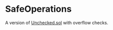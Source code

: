 # SafeOperations

A version of [Unchecked.sol](https://github.com/Perelyn-sama/yul_by_example/blob/main/src/Unchecked.sol) with overflow checks.
